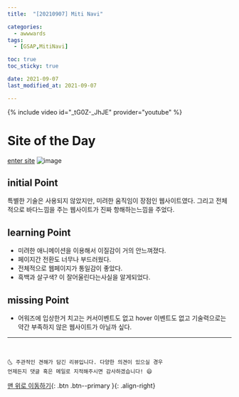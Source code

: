 ```yaml
---
title:  "[20210907] Miti Navi"

categories:
  - awwwards
tags:
  - [GSAP,MitiNavi]

toc: true
toc_sticky: true

date: 2021-09-07
last_modified_at: 2021-09-07

---
```

{% include video id="_tG0Z-_JhJE" provider="youtube" %}

# Site of the Day
[enter site](https://miti-navi.com/fr)
![image](https://user-images.githubusercontent.com/69495129/132348328-fbba66e1-86a7-4c9c-9857-9d6eed7522a4.png)
## initial Point

특별한 기술은 사용되지 않았지만, 미려한 움직임이 장점인 웹사이트였다. 그리고 전체적으로 바다느낌을 주는 웹사이트가 진짜 항해하는느낌을 주었다.


## learning Point

- 미려한 애니메이션을 이용해서 이질감이 거의 안느껴졌다.
- 페이지간 전환도 너무나 부드러웠다.
- 전체적으로 웹페이지가 통일감이 좋았다.
- 흑백과 살구색? 이 잘어울린다는사실을 알게되었다.

## missing Point
- 어워즈에 입상한거 치고는 커서이벤트도 없고 hover 이벤트도 없고 기술력으로는 약간 부족하지 않은 웹사이트가 아닐까 싶다.

***
<br>

    🌜 주관적인 견해가 담긴 리뷰입니다. 다양한 의견이 있으실 경우
    언제든지 댓글 혹은 메일로 지적해주시면 감사하겠습니다! 😄

[맨 위로 이동하기](#){: .btn .btn--primary }{: .align-right}
